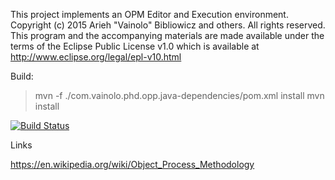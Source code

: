 This project implements an OPM Editor and Execution environment.
Copyright (c) 2015 Arieh "Vainolo" Bibliowicz and others. All rights reserved. 
This program and the accompanying materials are made available under the terms 
of the Eclipse Public License v1.0 which is available at http://www.eclipse.org/legal/epl-v10.html

Build:
> mvn -f ./com.vainolo.phd.opp.java-dependencies/pom.xml install
> mvn install

[![Build Status](https://travis-ci.org/vainolo/Object-Process-Programming.png)](https://travis-ci.org/vainolo/Object-Process-Programming)


Links

https://en.wikipedia.org/wiki/Object_Process_Methodology
